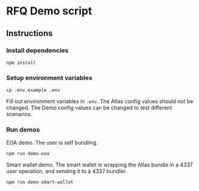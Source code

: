 # RFQ Demo script

## Instructions

### Install dependencies

```
npm install
```

### Setup environment variables

```
cp .env.example .env
```

Fill out environment variables in `.env`.
The Atlas config values should not be changed.
The Demo config values can be changed to test different scenarios.

### Run demos

EOA demo. The user is self bundling.

```
npm run demo-eoa
```

Smart wallet demo. The smart wallet is wrapping the Atlas bundle in a 4337 user operation, and sending it to a 4337 bundler.

```
npm run demo-smart-wallet
```

